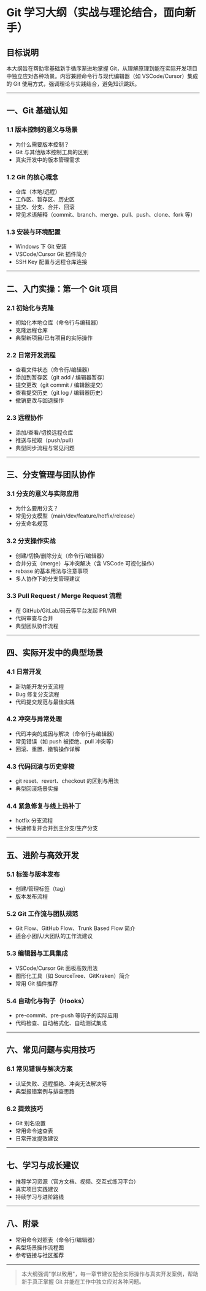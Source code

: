 # Git 学习大纲（实战与理论结合，面向新手）

## 目标说明
本大纲旨在帮助零基础新手循序渐进地掌握 Git，从理解原理到能在实际开发项目中独立应对各种场景。内容兼顾命令行与现代编辑器（如 VSCode/Cursor）集成的 Git 使用方式，强调理论与实践结合，避免知识跳跃。

---

## 一、Git 基础认知
### 1.1 版本控制的意义与场景
- 为什么需要版本控制？
- Git 与其他版本控制工具的区别
- 真实开发中的版本管理需求

### 1.2 Git 的核心概念
- 仓库（本地/远程）
- 工作区、暂存区、历史区
- 提交、分支、合并、回滚
- 常见术语解释（commit、branch、merge、pull、push、clone、fork 等）

### 1.3 安装与环境配置
- Windows 下 Git 安装
- VSCode/Cursor Git 插件简介
- SSH Key 配置与远程仓库连接

---

## 二、入门实操：第一个 Git 项目
### 2.1 初始化与克隆
- 初始化本地仓库（命令行与编辑器）
- 克隆远程仓库
- 典型新项目/已有项目的实际操作

### 2.2 日常开发流程
- 查看文件状态（命令行/编辑器）
- 添加到暂存区（git add / 编辑器暂存）
- 提交更改（git commit / 编辑器提交）
- 查看提交历史（git log / 编辑器历史）
- 撤销更改与回退操作

### 2.3 远程协作
- 添加/查看/切换远程仓库
- 推送与拉取（push/pull）
- 典型同步流程与常见问题

---

## 三、分支管理与团队协作
### 3.1 分支的意义与实际应用
- 为什么要用分支？
- 常见分支模型（main/dev/feature/hotfix/release）
- 分支命名规范

### 3.2 分支操作实战
- 创建/切换/删除分支（命令行/编辑器）
- 合并分支（merge）与冲突解决（含 VSCode 可视化操作）
- rebase 的基本用法与注意事项
- 多人协作下的分支管理建议

### 3.3 Pull Request / Merge Request 流程
- 在 GitHub/GitLab/码云等平台发起 PR/MR
- 代码审查与合并
- 典型团队协作流程

---

## 四、实际开发中的典型场景
### 4.1 日常开发
- 新功能开发分支流程
- Bug 修复分支流程
- 代码提交规范与最佳实践

### 4.2 冲突与异常处理
- 代码冲突的成因与解决（命令行与编辑器）
- 常见错误（如 push 被拒绝、pull 冲突等）
- 回滚、重置、撤销操作详解

### 4.3 代码回滚与历史穿梭
- git reset、revert、checkout 的区别与用法
- 典型回滚场景实操

### 4.4 紧急修复与线上热补丁
- hotfix 分支流程
- 快速修复并合并到主分支/生产分支

---

## 五、进阶与高效开发
### 5.1 标签与版本发布
- 创建/管理标签（tag）
- 版本发布流程

### 5.2 Git 工作流与团队规范
- Git Flow、GitHub Flow、Trunk Based Flow 简介
- 适合小团队/大团队的工作流建议

### 5.3 编辑器与工具集成
- VSCode/Cursor Git 面板高效用法
- 图形化工具（如 SourceTree、GitKraken）简介
- 常用 Git 插件推荐

### 5.4 自动化与钩子（Hooks）
- pre-commit、pre-push 等钩子的实际应用
- 代码检查、自动格式化、自动测试集成

---

## 六、常见问题与实用技巧
### 6.1 常见错误与解决方案
- 认证失败、远程拒绝、冲突无法解决等
- 典型报错案例与排查思路

### 6.2 提效技巧
- Git 别名设置
- 常用命令速查表
- 日常开发提效建议

---

## 七、学习与成长建议
- 推荐学习资源（官方文档、视频、交互式练习平台）
- 真实项目实践建议
- 持续学习与进阶路线

---

## 八、附录
- 常用命令对照表（命令行/编辑器）
- 典型场景操作流程图
- 参考链接与社区推荐

---

> 本大纲强调"学以致用"，每一章节建议配合实际操作与真实开发案例，帮助新手真正掌握 Git 并能在工作中独立应对各种问题。


